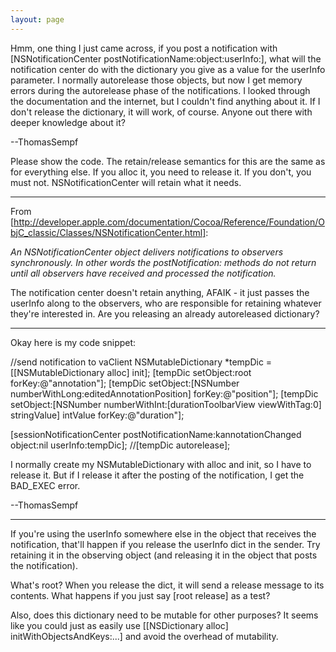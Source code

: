 ```yaml
---
layout: page
---
```


Hmm, one thing I just came across, if you post a notification with [NSNotificationCenter postNotificationName:object:userInfo:], what will the notification center do with the dictionary you give as a value for the userInfo parameter. I normally autorelease those objects, but now I get memory errors during the autorelease phase of the notifications. I looked through the documentation and the internet, but I couldn't find anything about it. If I don't release the dictionary, it will work, of course. Anyone out there with deeper knowledge about it?

--ThomasSempf

Please show the code. The retain/release semantics for this are the same as for everything else. If you alloc it, you need to release it. If you don't, you must not. NSNotificationCenter will retain what it needs.

----

From [http://developer.apple.com/documentation/Cocoa/Reference/Foundation/ObjC_classic/Classes/NSNotificationCenter.html]:

*An NSNotificationCenter object delivers notifications to observers synchronously. In other words the postNotification: methods do not return until all observers have received and processed the notification.*

The notification center doesn't retain anything, AFAIK - it just passes the userInfo along to the observers, who are responsible for retaining whatever they're interested in. Are you releasing an already autoreleased dictionary?

----

Okay here is my code snippet:

    
//send notification to vaClient
NSMutableDictionary *tempDic = [[NSMutableDictionary alloc] init];
[tempDic setObject:root forKey:@"annotation"];
[tempDic setObject:[NSNumber numberWithLong:editedAnnotationPosition] forKey:@"position"];
[tempDic setObject:[NSNumber numberWithInt:[durationToolbarView viewWithTag:0] stringValue] intValue forKey:@"duration"];

[sessionNotificationCenter postNotificationName:kannotationChanged object:nil userInfo:tempDic];
//[tempDic autorelease];


I normally create my NSMutableDictionary with alloc and init, so I have to release it. But if I release it after the posting of the notification, I get the BAD_EXEC error.

--ThomasSempf

----

If you're using the userInfo somewhere else in the object that receives the notification, that'll happen if you release the userInfo dict in the sender. Try retaining it in the observing object (and releasing it in the object that posts the notification).

What's     root? When you release the dict, it will send a release message to its contents. What happens if you just say     [root release] as a test?

Also, does this dictionary need to be mutable for other purposes? It seems like you could just as easily use     [[NSDictionary alloc] initWithObjectsAndKeys:...] and avoid the overhead of mutability.

